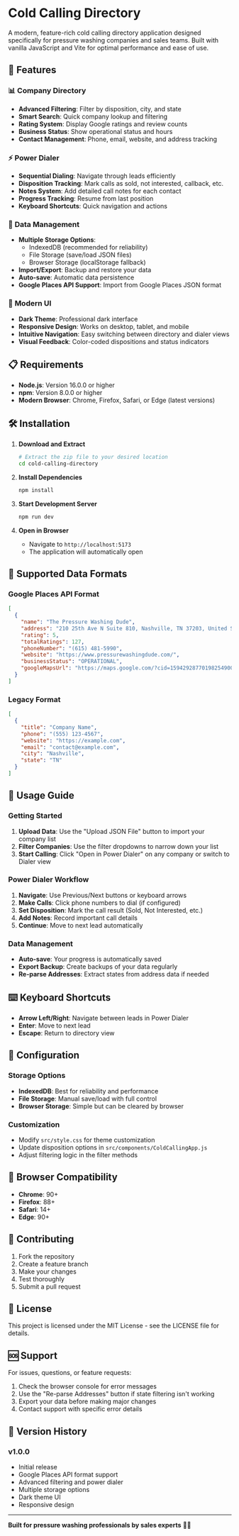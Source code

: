# Cold Calling Directory

A modern, feature-rich cold calling directory application designed specifically for pressure washing companies and sales teams. Built with vanilla JavaScript and Vite for optimal performance and ease of use.

## 🚀 Features

### 📊 **Company Directory**
- **Advanced Filtering**: Filter by disposition, city, and state
- **Smart Search**: Quick company lookup and filtering
- **Rating System**: Display Google ratings and review counts
- **Business Status**: Show operational status and hours
- **Contact Management**: Phone, email, website, and address tracking

### ⚡ **Power Dialer**
- **Sequential Dialing**: Navigate through leads efficiently
- **Disposition Tracking**: Mark calls as sold, not interested, callback, etc.
- **Notes System**: Add detailed call notes for each contact
- **Progress Tracking**: Resume from last position
- **Keyboard Shortcuts**: Quick navigation and actions

### 💾 **Data Management**
- **Multiple Storage Options**: 
  - IndexedDB (recommended for reliability)
  - File Storage (save/load JSON files)
  - Browser Storage (localStorage fallback)
- **Import/Export**: Backup and restore your data
- **Auto-save**: Automatic data persistence
- **Google Places API Support**: Import from Google Places JSON format

### 🎨 **Modern UI**
- **Dark Theme**: Professional dark interface
- **Responsive Design**: Works on desktop, tablet, and mobile
- **Intuitive Navigation**: Easy switching between directory and dialer views
- **Visual Feedback**: Color-coded dispositions and status indicators

## 📋 Requirements

- **Node.js**: Version 16.0.0 or higher
- **npm**: Version 8.0.0 or higher
- **Modern Browser**: Chrome, Firefox, Safari, or Edge (latest versions)

## 🛠️ Installation

1. **Download and Extract**
   ```bash
   # Extract the zip file to your desired location
   cd cold-calling-directory
   ```

2. **Install Dependencies**
   ```bash
   npm install
   ```

3. **Start Development Server**
   ```bash
   npm run dev
   ```

4. **Open in Browser**
   - Navigate to `http://localhost:5173`
   - The application will automatically open

## 📁 Supported Data Formats

### Google Places API Format
```json
[
  {
    "name": "The Pressure Washing Dude",
    "address": "210 25th Ave N Suite 810, Nashville, TN 37203, United States",
    "rating": 5,
    "totalRatings": 127,
    "phoneNumber": "(615) 481-5990",
    "website": "https://www.pressurewashingdude.com/",
    "businessStatus": "OPERATIONAL",
    "googleMapsUrl": "https://maps.google.com/?cid=15942928770198254900"
  }
]
```

### Legacy Format
```json
[
  {
    "title": "Company Name",
    "phone": "(555) 123-4567",
    "website": "https://example.com",
    "email": "contact@example.com",
    "city": "Nashville",
    "state": "TN"
  }
]
```

## 🎯 Usage Guide

### Getting Started
1. **Upload Data**: Use the "Upload JSON File" button to import your company list
2. **Filter Companies**: Use the filter dropdowns to narrow down your list
3. **Start Calling**: Click "Open in Power Dialer" on any company or switch to Dialer view

### Power Dialer Workflow
1. **Navigate**: Use Previous/Next buttons or keyboard arrows
2. **Make Calls**: Click phone numbers to dial (if configured)
3. **Set Disposition**: Mark the call result (Sold, Not Interested, etc.)
4. **Add Notes**: Record important call details
5. **Continue**: Move to next lead automatically

### Data Management
- **Auto-save**: Your progress is automatically saved
- **Export Backup**: Create backups of your data regularly
- **Re-parse Addresses**: Extract states from address data if needed

## ⌨️ Keyboard Shortcuts

- **Arrow Left/Right**: Navigate between leads in Power Dialer
- **Enter**: Move to next lead
- **Escape**: Return to directory view

## 🔧 Configuration

### Storage Options
- **IndexedDB**: Best for reliability and performance
- **File Storage**: Manual save/load with full control
- **Browser Storage**: Simple but can be cleared by browser

### Customization
- Modify `src/style.css` for theme customization
- Update disposition options in `src/components/ColdCallingApp.js`
- Adjust filtering logic in the filter methods

## 📱 Browser Compatibility

- **Chrome**: 90+
- **Firefox**: 88+
- **Safari**: 14+
- **Edge**: 90+

## 🤝 Contributing

1. Fork the repository
2. Create a feature branch
3. Make your changes
4. Test thoroughly
5. Submit a pull request

## 📄 License

This project is licensed under the MIT License - see the LICENSE file for details.

## 🆘 Support

For issues, questions, or feature requests:
1. Check the browser console for error messages
2. Use the "Re-parse Addresses" button if state filtering isn't working
3. Export your data before making major changes
4. Contact support with specific error details

## 🔄 Version History

### v1.0.0
- Initial release
- Google Places API format support
- Advanced filtering and power dialer
- Multiple storage options
- Dark theme UI
- Responsive design

---

**Built for pressure washing professionals by sales experts** 🚿💼
